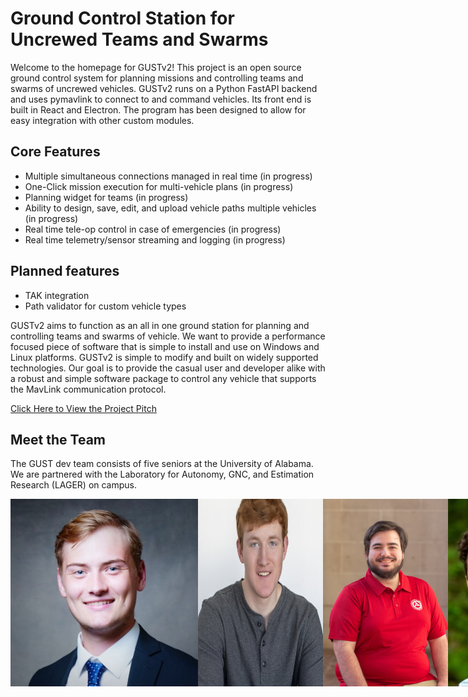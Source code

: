 # Ground Control Station for Uncrewed Teams and Swarms

Welcome to the homepage for GUSTv2! This project is an open source ground control system for planning missions and controlling teams and swarms of uncrewed vehicles. GUSTv2 runs on a Python FastAPI backend and uses pymavlink to connect to and command vehicles. Its front end is built in React and Electron. The program has been designed to allow for easy integration with other custom modules. 

 
  
## Core Features
 - Multiple simultaneous connections managed in real time (in progress)
 - One-Click mission execution for multi-vehicle plans (in progress)
 - Planning widget for teams (in progress)
 - Ability to design, save, edit, and upload vehicle paths multiple vehicles (in progress)
 - Real time tele-op control in case of emergencies (in progress)
 - Real time telemetry/sensor streaming and logging (in progress)
 
 ## Planned features
  - TAK integration
  - Path validator for custom vehicle types 
 

GUSTv2 aims to function as an all in one ground station for planning and controlling teams and swarms of vehicle. We want to provide a performance focused piece of software that is simple to install and use on Windows and Linux platforms. GUSTv2 is simple to modify and built on widely supported technologies. Our goal is to provide the casual user and developer alike with a robust and simple software package to control any vehicle that supports the MavLink communication protocol.

[Click Here to View the Project Pitch](presentations/GUST%20Capstone%20Pitch.pdf)

## Meet the Team
The GUST dev team consists of five seniors at the University of Alabama. We are partnered with the Laboratory for Autonomy, GNC, and Estimation Research (LAGER) on campus.

<div style="display: flex; justify-content: space-around;">
  <img src="images/nick.jpg" width="300" height="300" alt="Team Headshot">
  <img src="images/jcob_Senior_Pic.jpg" width="200" height="300" alt="Team Headshot">
  <img src="images/ricardo.jpeg" width="200" height="300" alt="Team Headshot"> 
  <img src="images/james.jpg" width="200" height="300" alt="Team Headshot">
</div>

